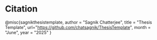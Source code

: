 # Citation
@misc{sagnikthesistemplate,
  author       = "Sagnik Chatterjee",
  title        = "Thesis Template",
  url="https://github.com/chatsagnik/ThesisTemplate",
  month        = "June",
  year         = "2025"
}
